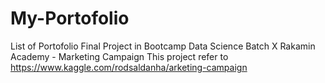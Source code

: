 # My-Portofolio
List of Portofolio
Final Project in Bootcamp Data Science Batch X Rakamin Academy - Marketing Campaign This project refer to https://www.kaggle.com/rodsaldanha/arketing-campaign
